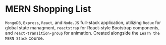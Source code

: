 # MERN Shopping List

`MongoDB`, `Express`, `React`, and `Node.JS` full-stack application, utilizing `Redux` for global state managment, `reactstrap` for React-style Bootstrap components, and `react-transition-group` for animation. Created alongside the `Learn the MERN Stack` course.
